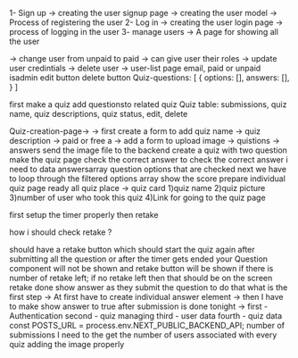 1- Sign up
-> creating the user signup page
-> creating the user model
-> Process of registering the user
2- Log in
-> creating the user login page
-> process of logging in the user
3- manage users
-> A page for showing all the user

-> change user from unpaid to paid
-> can give user their roles
-> update user credintials
-> delete user
->
user-list page
email,
paid or unpaid
isadmin
edit button
delete button
Quiz-questions:
[
{
options: [],
answers: [],
}
]

first make a quiz
add questionsto related quiz
Quiz table:
submissions, quiz name, quiz descriptions, quiz status, edit, delete

Quiz-creation-page->
-> first create a form to add quiz name
-> quiz description
-> paid or free a
-> add a form to upload image
-> quistions
-> answers
send the image file to the backend
create a quiz with two question
make the quiz page
check the correct answer
to check the correct answer i need to data
answersarray
question options that are checked
next we have to loop through the filtered options array
show the score
prepare individual quiz page
ready all quiz place
->
quiz card
1)quiz name
2)quiz picture
3)number of user who took this quiz
4)Link for going to the quiz page

first setup the timer properly
then retake

how i should check retake ?

should have a retake button which should start the quiz again
after submitting all the question or after the timer gets ended your Question component will not be shown and
retake button will be shown if there is number of retake left;
if no retake left then that should be on the screen
retake done
show answer as they submit the question
to do that what is the first step
-> At first have to create individual answer element
-> then I have to make show answer to true after submission is done
tonight ->
first - Authentication
second - quiz managing
third - user data
fourth - quiz data
const POSTS_URL = process.env.NEXT_PUBLIC_BACKEND_API;
number of submissions
I need to the get the number of users associated with every quiz
adding the image properly
